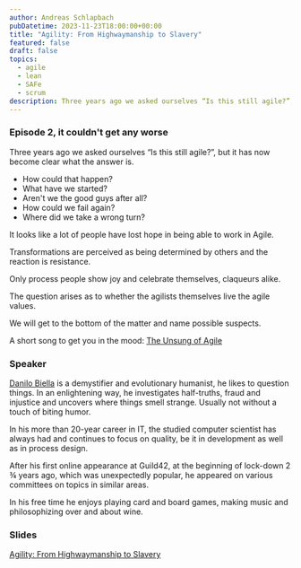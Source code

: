 ```yaml
---
author: Andreas Schlapbach
pubDatetime: 2023-11-23T18:00:00+00:00
title: "Agility: From Highwaymanship to Slavery"
featured: false
draft: false
topics:
  - agile
  - lean
  - SAFe
  - scrum
description: Three years ago we asked ourselves “Is this still agile?”, but it has now become clear what the answer is.
---
```


### Episode 2, it couldn't get any worse

Three years ago we asked ourselves “Is this still agile?”, but it has now become clear what the answer is.

- How could that happen?
- What have we started?
- Aren't we the good guys after all?
- How could we fail again?
- Where did we take a wrong turn?

It looks like a lot of people have lost hope in being able to work in Agile.

Transformations are perceived as being determined by others and the reaction is resistance.

Only process people show joy and celebrate themselves, claqueurs alike.

The question arises as to whether the agilists themselves live the agile values.

We will get to the bottom of the matter and name possible suspects.

A short song to get you in the mood: [The Unsung of Agile](https://www.youtube.com/watch?v=MhikHjIPb6w)

### Speaker

[Danilo Biella](linkedin.com/in/danilo-biella-3564a41) is a demystifier and evolutionary humanist, he likes to question things. In an enlightening way, he investigates half-truths, fraud and injustice and uncovers where things smell strange. Usually not without a touch of biting humor.

In his more than 20-year career in IT, the studied computer scientist has always had and continues to focus on quality, be it in development as well as in process design.

After his first online appearance at Guild42, at the beginning of lock-down 2 ¾ years ago, which was unexpectedly popular, he appeared on various committees on topics in similar areas.

In his free time he enjoys playing card and board games, making music and philosophizing over and about wine.

### Slides

[Agility: From Highwaymanship to Slavery](https://guild42.ch/wp-content/uploads/2023/01/Slavery-GER-static.pdf)
